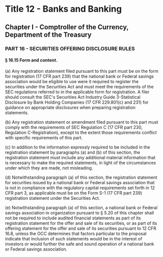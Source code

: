 
# Title 12 - Banks and Banking
## Chapter I - Comptroller of the Currency, Department of the Treasury
### PART 16 - SECURITIES OFFERING DISCLOSURE RULES
#### § 16.15 Form and content.

(a) Any registration statement filed pursuant to this part must be on the form for registration (17 CFR part 239) that the national bank or Federal savings association would be eligible to use were it required to register the securities under the Securities Act and must meet the requirements of the SEC regulations referred to in the applicable form for registration. A filer should consult the SEC's Securities Act Industry Guide 3-Statistical Disclosure by Bank Holding Companies (17 CFR 229.801(c) and 231) for guidance on appropriate disclosures when preparing registration statements.

(b) Any registration statement or amendment filed pursuant to this part must comply with the requirements of SEC Regulation C (17 CFR part 230, Regulation C-Registration), except to the extent those requirements conflict with specific requirements of this part.

(c) In addition to the information expressly required to be included in the registration statement by paragraphs (a) and (b) of this section, the registration statement must include any additional material information that is necessary to make the required statements, in light of the circumstances under which they are made, not misleading.

(d) Notwithstanding paragraph (a) of this section, the registration statement for securities issued by a national bank or Federal savings association that is not in compliance with the regulatory capital requirements set forth in 12 CFR part 3, as applicable must be on the Form S-1 (17 CFR part 239) registration statement under the Securities Act.

(e) Notwithstanding paragraph (a) of this section, a national bank or Federal savings association in organization pursuant to § 5.20 of this chapter shall not be required to include audited financial statements as part of its registration statement for the offer and sale of its securities, or as part of its offering statement for the offer and sale of its securities pursuant to 12 CFR 16.8, unless the OCC determines that factors particular to the proposal indicate that inclusion of such statements would be in the interest of investors or would further the safe and sound operation of a national bank or Federal savings association.
